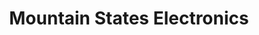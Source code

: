 ---
title: "Mountain States Electronics"
url: /fort-collins/mountain-states-electronics/
shop: Radiotechnik
---